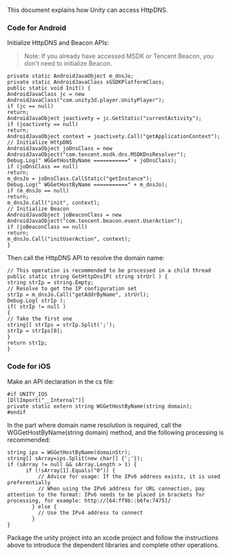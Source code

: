This document explains how Unity can access HttpDNS.

### Code for Android

Initialize HttpDNS and Beacon APIs:
> Note: If you already have accessed MSDK or Tencent Beacon, you don't need to initialize Beacon.

```
private static AndroidJavaObject m_dnsJo;
private static AndroidJavaClass sGSDKPlatformClass;
public static void Init() {
AndroidJavaClass jc = new AndroidJavaClass("com.unity3d.player.UnityPlayer");
if (jc == null)
return;
AndroidJavaObject joactivety = jc.GetStatic("currentActivity");
if (joactivety == null)
return;
AndroidJavaObject context = joactivety.Call("getApplicationContext");
// Initialize HttpDNS
AndroidJavaObject joDnsClass = new AndroidJavaObject("com.tencent.msdk.dns.MSDKDnsResolver");
Debug.Log(" WGGetHostByName ===========" + joDnsClass);
if (joDnsClass == null)
return;
m_dnsJo = joDnsClass.CallStatic("getInstance");
Debug.Log(" WGGetHostByName ===========" + m_dnsJo);
if (m_dnsJo == null)
return;
m_dnsJo.Call("init", context);
// Initialize Beacon
AndroidJavaObject joBeaconClass = new AndroidJavaObject("com.tencent.beacon.event.UserAction");
if (joBeaconClass == null)
return;
m_dnsJo.Call("initUserAction", context);
}
```

Then call the HttpDNS API to resolve the domain name:
```
// This operation is recommended to be processed in a child thread
public static string GetHttpDnsIP( string strUrl ) {
string strIp = string.Empty;
// Resolve to get the IP configuration set
strIp = m_dnsJo.Call("getAddrByName", strUrl);
Debug.Log( strIp );
if( strIp != null )
{
// Take the first one
string[] strIps = strIp.Split(';');
strIp = strIps[0];
}
return strIp;
}
```

### Code for iOS

Make an API declaration in the cs file:
```
#if UNITY_IOS
[DllImport("__Internal")]
private static extern string WGGetHostByName(string domain);
#endif
```

In the part where domain name resolution is required, call the WGGetHostByName(string domain) method, and the following processing is recommended:
```
string ips = WGGetHostByName(domainStr);
string[] sArray=ips.Split(new char[] {';'});
if (sArray != null && sArray.Length > 1) {
	  if (!sArray[1].Equals("0")) {
	      // Advice for usage: If the IPv6 address exists, it is used preferentially
	      // When using the IPv6 address for URL connection, pay attention to the format: IPv6 needs to be placed in brackets for processing, for example: http://[64:ff9b::b6fe:7475]/
	    } else {
	      // Use the IPv4 address to connect
	    }
}
```

Package the unity project into an xcode project and follow the instructions above to introduce the dependent libraries and complete other operations.
